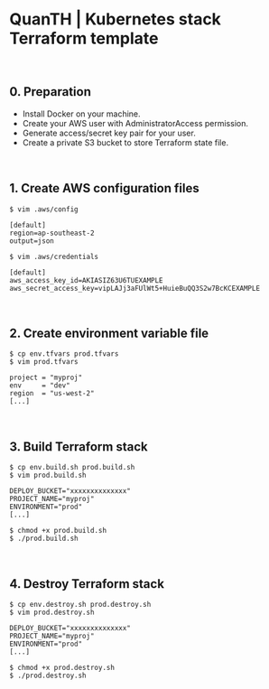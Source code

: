 # QuanTH | Kubernetes stack Terraform template

<br>

## 0. Preparation

- Install Docker on your machine.
- Create your AWS user with AdministratorAccess permission. 
- Generate access/secret key pair for your user.
- Create a private S3 bucket to store Terraform state file.

<br>

## 1. Create AWS configuration files

```console
$ vim .aws/config

[default]
region=ap-southeast-2
output=json

$ vim .aws/credentials

[default]
aws_access_key_id=AKIASIZ63U6TUEXAMPLE
aws_secret_access_key=vipLAJj3aFUlWt5+HuieBuQQ3S2w7BcKCEXAMPLE
```

<br>

## 2. Create environment variable file

```console
$ cp env.tfvars prod.tfvars
$ vim prod.tfvars

project = "myproj"
env     = "dev"
region  = "us-west-2"
[...]
```

<br>

## 3. Build Terraform stack

```console
$ cp env.build.sh prod.build.sh
$ vim prod.build.sh

DEPLOY_BUCKET="xxxxxxxxxxxxxx"
PROJECT_NAME="myproj"
ENVIRONMENT="prod"
[...]

$ chmod +x prod.build.sh
$ ./prod.build.sh
```

<br>

## 4. Destroy Terraform stack

```console
$ cp env.destroy.sh prod.destroy.sh
$ vim prod.destroy.sh

DEPLOY_BUCKET="xxxxxxxxxxxxxx"
PROJECT_NAME="myproj"
ENVIRONMENT="prod"
[...]

$ chmod +x prod.destroy.sh
$ ./prod.destroy.sh
```
